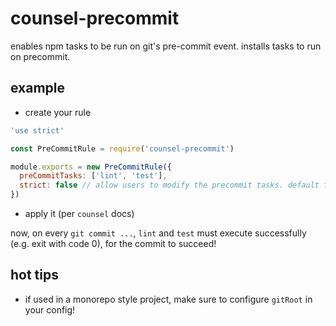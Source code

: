 # counsel-precommit

enables npm tasks to be run on git's pre-commit event. installs tasks to run on precommit.

## example

- create your rule

```js
'use strict'

const PreCommitRule = require('counsel-precommit')

module.exports = new PreCommitRule({
  preCommitTasks: ['lint', 'test'],
  strict: false // allow users to modify the precommit tasks. default false
})
```

- apply it (per `counsel` docs)

now, on every `git commit ...`, `lint` and `test` must execute successfully (e.g. exit with code 0), for the commit to succeed!

## hot tips

- if used in a monorepo style project, make sure to configure `gitRoot` in your config!
